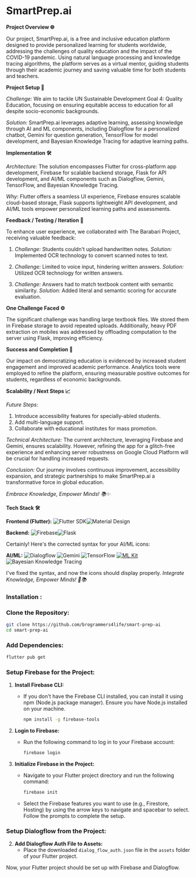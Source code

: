 # SmartPrep.ai

**Project Overview 🌐**

Our project, SmartPrep.ai, is a free and inclusive education platform designed to provide personalized learning for students worldwide, addressing the challenges of quality education and the impact of the COVID-19 pandemic. Using natural language processing and knowledge tracing algorithms, the platform serves as a virtual mentor, guiding students through their academic journey and saving valuable time for both students and teachers.

**Project Setup 🚀**

*Challenge:* We aim to tackle UN Sustainable Development Goal 4: Quality Education, focusing on ensuring equitable access to education for all despite socio-economic backgrounds.

*Solution:* SmartPrep.ai leverages adaptive learning, assessing knowledge through AI and ML components, including Dialogflow for a personalized chatbot, Gemini for question generation, TensorFlow for model development, and Bayesian Knowledge Tracing for adaptive learning paths.

**Implementation 🛠️**

*Architecture:* The solution encompasses Flutter for cross-platform app development, Firebase for scalable backend storage, Flask for API development, and AI/ML components such as Dialogflow, Gemini, TensorFlow, and Bayesian Knowledge Tracing.

*Why:* Flutter offers a seamless UI experience, Firebase ensures scalable cloud-based storage, Flask supports lightweight API development, and AI/ML tools empower personalized learning paths and assessments.

**Feedback / Testing / Iteration 🔄**

To enhance user experience, we collaborated with The Barabari Project, receiving valuable feedback:
1. *Challenge:* Students couldn't upload handwritten notes.
   *Solution:* Implemented OCR technology to convert scanned notes to text.

2. *Challenge:* Limited to voice input, hindering written answers.
   *Solution:* Utilized OCR technology for written answers.

3. *Challenge:* Answers had to match textbook content with semantic similarity.
   *Solution:* Added literal and semantic scoring for accurate evaluation.

**One Challenge Faced ⚙️**

The significant challenge was handling large textbook files. We stored them in Firebase storage to avoid repeated uploads. Additionally, heavy PDF extraction on mobiles was addressed by offloading computation to the server using Flask, improving efficiency.

**Success and Completion 🌟**

Our impact on democratizing education is evidenced by increased student engagement and improved academic performance. Analytics tools were employed to refine the platform, ensuring measurable positive outcomes for students, regardless of economic backgrounds.

**Scalability / Next Steps 📈**

*Future Steps:* 
1. Introduce accessibility features for specially-abled students.
2. Add multi-language support.
3. Collaborate with educational institutes for mass promotion.

*Technical Architecture:* The current architecture, leveraging Firebase and Gemini, ensures scalability. However, refining the app for a glitch-free experience and enhancing server robustness on Google Cloud Platform will be crucial for handling increased requests.

*Conclusion:* Our journey involves continuous improvement, accessibility expansion, and strategic partnerships to make SmartPrep.ai a transformative force in global education.

*Embrace Knowledge, Empower Minds! 📚✨*



**Tech Stack 🛠️**

**Frontend (Flutter):**
 ![Flutter SDK](https://img.icons8.com/color/64/000000/flutter.png)![Material Design](https://img.icons8.com/material/64/000000/material-design.png)

**Backend:**
![Firebase](https://img.icons8.com/color/64/000000/firebase.png)![Flask](https://img.icons8.com/ios/64/000000/flask.png)

Certainly! Here's the corrected syntax for your AI/ML icons:

**AI/ML:**
![Dialogflow](https://img.icons8.com/color/64/000000/dialogflow.png) ![Gemini](https://img.icons8.com/color/64/000000/gemini.png) ![TensorFlow](https://img.icons8.com/color/64/000000/tensorflow.png) [![ML Kit](https://encrypted-tbn0.gstatic.com/images?q=tbn:ANd9GcT19t4EM6B-yB4drpTyWFhwMWyA_l0aOweVblNvMDV5W9ZqB0fuFW2doRSQFKiVKOH2CRg)](https://seeklogo.com/images/G/google-ml-kit-logo-DB1B093FBD-seeklogo.com.png) ![Bayesian Knowledge Tracing](https://img.icons8.com/color/64/000000/bayesian.png)

I've fixed the syntax, and now the icons should display properly.
*Integrate Knowledge, Empower Minds! 🚀📚*



### Installation : 

### Clone the Repository:

```bash
git clone https://github.com/brogrammers4life/smart-prep-ai
cd smart-prep-ai
```

### Add Dependencies:

```bash
flutter pub get
```

### Setup Firebase for the Project:

1. **Install Firebase CLI:**
   - If you don't have the Firebase CLI installed, you can install it using npm (Node.js package manager). Ensure you have Node.js installed on your machine.

     ```bash
     npm install -g firebase-tools
     ```

2. **Login to Firebase:**
   - Run the following command to log in to your Firebase account:

     ```bash
     firebase login
     ```

3. **Initialize Firebase in the Project:**
   - Navigate to your Flutter project directory and run the following command:

     ```bash
     firebase init
     ```

   - Select the Firebase features you want to use (e.g., Firestore, Hosting) by using the arrow keys to navigate and spacebar to select. Follow the prompts to complete the setup.

### Setup Dialogflow from the Project:



2. **Add Dialogflow Auth File to Assets:**
   - Place the downloaded `dialog_flow_auth.json` file in the `assets` folder of your Flutter project.



Now, your Flutter project should be set up with Firebase and Dialogflow.
